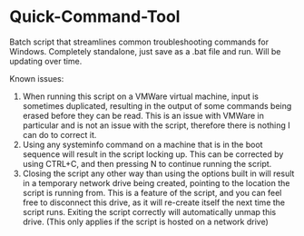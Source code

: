 # Quick-Command-Tool
Batch script that streamlines common troubleshooting commands for Windows. Completely standalone, just save as a .bat file and run. Will be updating over time.

Known issues:
1. When running this script on a VMWare virtual machine, input is sometimes duplicated, resulting in the output of some commands being erased before they can be read. This is an issue with VMWare in particular and is not an issue with the script, therefore there is nothing I can do to correct it.
2. Using any systeminfo command on a machine that is in the boot sequence will result in the script locking up. This can be corrected by using CTRL+C, and then pressing N to continue running the script.
3. Closing the script any other way than using the options built in will result in a temporary network drive being created, pointing to the location the script is running from. This is a feature of the script, and you can feel free to disconnect this drive, as it will re-create itself the next time the script runs. Exiting the script correctly will automatically unmap this drive. (This only applies if the script is hosted on a network drive)
